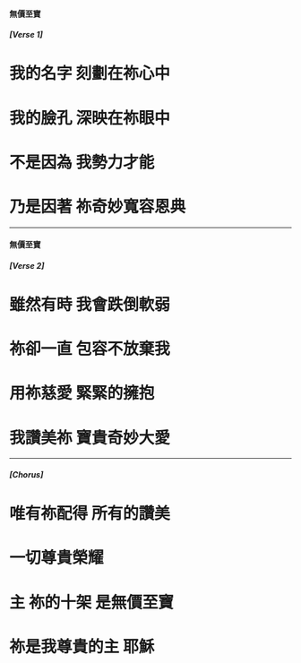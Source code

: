 #### 無價至寶
##### [Verse 1]

# 我的名字 刻劃在祢心中
# 我的臉孔 深映在祢眼中
# 不是因為 我勢力才能
# 乃是因著 祢奇妙寬容恩典

---

#### 無價至寶
##### [Verse 2]

# 雖然有時 我會跌倒軟弱
# 祢卻一直 包容不放棄我
# 用祢慈愛 緊緊的擁抱
# 我讚美祢 寶貴奇妙大愛

---

##### [Chorus]

# 唯有祢配得 所有的讚美
# 一切尊貴榮耀
# 主 祢的十架 是無價至寶
# 祢是我尊貴的主 耶穌
